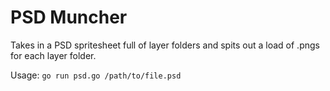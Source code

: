 # PSD Muncher

Takes in a PSD spritesheet full of layer folders and spits out a load of .pngs for each layer folder.

Usage: `go run psd.go /path/to/file.psd`